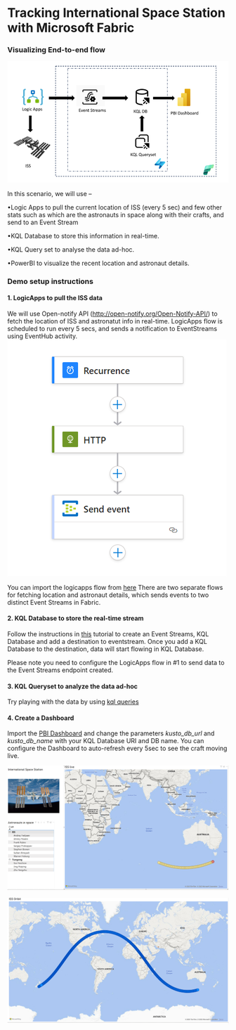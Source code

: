 # Tracking International Space Station with Microsoft Fabric

### Visualizing End-to-end flow

![End-to-end flow](./images/architecture.png)

In this scenario, we will use –

•Logic Apps to pull the current location of ISS (every 5 sec) and few other stats such as which are the astronauts in space along with their crafts, and send to an Event Stream

•KQL Database to store this information in real-time.

•KQL Query set to analyse the data ad-hoc.

•PowerBI to visualize the recent location and astronaut details.

### Demo setup instructions

#### 1. LogicApps to pull the ISS data 

We will use Open-notify API (http://open-notify.org/Open-Notify-API/) to fetch the location of ISS and astronatut info  in real-time. LogicApps flow is scheduled to run every 5 secs, and sends a notification to EventStreams using EventHub activity.
![End-to-end flow](./images/la-flow.png)

You can import the logicapps flow from [here](./logicapps)
There are two separate flows for fetching location and astronaut details, which sends events to two distinct Event Streams in Fabric.


#### 2. KQL Database to store the real-time stream

Follow the instructions in [this](https://learn.microsoft.com/en-us/fabric/real-time-analytics/event-streams/stream-real-time-events-from-custom-app-to-kusto) tutorial to create an Event Streams, KQL Database and add a destination to eventstream.
Once you add a KQL Database to the destination, data will start flowing in KQL Database. 

Please note you need to configure the LogicApps flow in #1 to send data to the Event Streams endpoint created. 

#### 3. KQL Queryset to analyze the data ad-hoc

Try playing with the data by using [kql queries](./kql/ISS.kql)


#### 4. Create a Dashboard 

Import the [PBI Dashboard](./PBI/ISS.pbix) and change the parameters *kusto_db_url* and *kusto_db_name* with your KQL Database URI and DB name. 
You can configure the Dashboard to auto-refresh every 5sec to see the craft moving live.

![ISS position](./images/PBI_iss_live.png)

![ISS orbit](./images/PBI_orbit.png)
